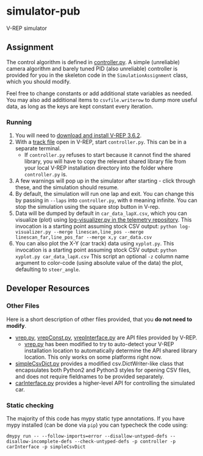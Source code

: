 # simulator-pub
V-REP simulator


## Assignment
The control algorithm is defined in [controller.py](controller.py).
A simple (unreliable) camera algorithm and barely tuned PID (also unreliable) controller is provided for you in the skeleton code in the `SimulationAssignment` class, which you should modify.

Feel free to change constants or add additional state variables as needed.
You may also add additional items to `csvfile.writerow` to dump more useful data, as long as the keys are kept constant every iteration.

### Running
1. You will need to [download and install V-REP 3.6.2](https://www.coppeliarobotics.com/previousVersions).
1. With a [track file](tracks/) open in V-REP, start `controller.py`.
   This can be in a separate terminal.
   - If `controller.py` refuses to start because it cannot find the shared library, you will have to copy the relevant shared library file from your local V-REP installation directory into the folder where `controller.py` is.
1. A few warnings will pop up in the simulator after starting - click through these, and the simulation should resume.
1. By default, the simulation will run one lap and exit.
   You can change this by passing in `--laps` into `controller.py`, with `0` meaning infinite. You can stop the simulation using the square stop button in V-rep.
1. Data will be dumped by default in `car_data_lapX.csv`, which you can visualize (plot) using [log-visualizer.py in the telemetry repository](https://github.com/ucb-ee192/telemetry/blob/master/client-py/log-visualizer.py).
   This invocation is a starting point assuming stock CSV output: `python log-visualizer.py --merge linescan,line_pos --merge linescan_far,line_pos_far --merge x,y car_data.csv`
1. You can also plot the X-Y (car track) data using `xyplot.py`.
   This invocation is a starting point assuming stock CSV output: `python xyplot.py car_data_lapX.csv`
   This script an optional `-z` column name argument to color-code (using absolute value of the data) the plot, defaulting to `steer_angle`.


## Developer Resources

### Other Files
Here is a short description of other files provided, that you **do not need to modify**.
- [vrep.py](vrep.py), [vrepConst.py](vrepConst.py), [vrepInterface.py](vrepInterface.py) are API files provided by V-REP.
  - [vrep.py](vrep.py) has been modified to try to auto-detect your V-REP installation location to automatically determine the API shared library location.
    This only works on some platforms right now.
- [simpleCsvDict.py](simpleCsvDict.py) provides a modified csv.DictWriter-like class that encapsulates both Python2 and Python3 styles for opening CSV files, and does not require fieldnames to be provided separately.
- [carInterface.py](carInterface.py) provides a higher-level API for controlling the simulated car.

### Static checking
The majority of this code has mypy static type annotations.
If you have mypy installed (can be done via `pip`) you can typecheck the code using:   
```
dmypy run -- --follow-imports=error --disallow-untyped-defs --disallow-incomplete-defs --check-untyped-defs -p controller -p carInterface -p simpleCsvDict
```
